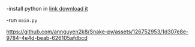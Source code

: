 -install python in [link download it](https://www.python.org/downloads/)

-run ``main.py``

https://github.com/annguyen2k8/Snake-py/assets/126752953/1d307e8e-9784-4e4d-beab-626105afdbcd
